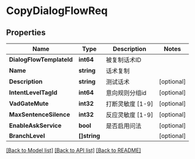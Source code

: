 # CopyDialogFlowReq

## Properties

Name | Type | Description | Notes
------------ | ------------- | ------------- | -------------
**DialogFlowTemplateId** | **int64** | 被复制话术ID | 
**Name** | **string** | 话术复制 | 
**Description** | **string** | 测试话术 | [optional] 
**IntentLevelTagId** | **int64** | 意向规则分组id | [optional] 
**VadGateMute** | **int32** | 打断灵敏度 [1-9] | [optional] 
**MaxSentenceSilence** | **int32** | 反应灵敏度 [1-9] | [optional] 
**EnableAskService** | **bool** | 是否启用问法 | [optional] 
**BranchLevel** | **[]string** |  | [optional] 

[[Back to Model list]](../README.md#documentation-for-models) [[Back to API list]](../README.md#documentation-for-api-endpoints) [[Back to README]](../README.md)


